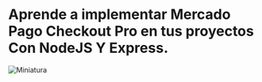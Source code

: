  # Aprende a implementar Mercado Pago Checkout Pro en tus proyectos Con NodeJS Y Express.

 ![Miniatura](https://i.ytimg.com/vi/DnBTggcpU9g/hq720.jpg?sqp=-oaymwEhCK4FEIIDSFryq4qpAxMIARUAAAAAGAElAADIQj0AgKJD&rs=AOn4CLAmpkVnDad-53_iK3qADubUIbEaTw)

